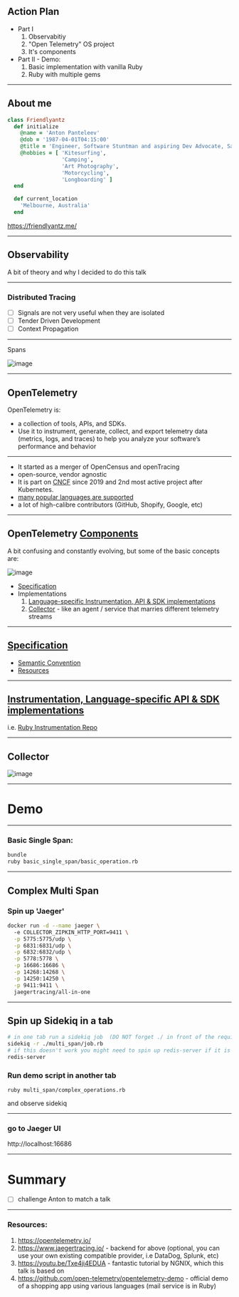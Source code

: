 
## Action Plan

- Part I
	1. Observabitiy
	2. "Open Telemetry" OS project
	3. It's components
- Part II - Demo:
	1. Basic implementation with vanilla Ruby
	2. Ruby with multiple gems

---

## About me
```ruby
class Friendlyantz
  def initialize
    @name = 'Anton Panteleev'
    @dob = '1987-04-01T04:15:00'
    @title = 'Engineer, Software Stuntman and aspiring Dev Advocate, Saul Goodman of Tech'
    @hobbies = [ 'Kitesurfing', 
                 'Camping',
                 'Art Photography',
                 'Motorcycling',
                 'Longboarding' ]
  end

  def current_location
    'Melbourne, Australia'
  end
  ```
https://friendlyantz.me/

---

## Observability

A bit of theory and why I decided to do this talk


---

### Distributed Tracing
- [ ] Signals are not very useful when they are isolated
- [ ] Tender Driven Development
- [ ] Context Propagation

---

Spans

![image](https://github.com/friendlyantz/open-telemetry-sandbox/assets/70934030/6434babf-bd37-4f35-8a1b-45e6b74090c5)

---

## OpenTelemetry 

OpenTelemetry is:
 - a collection of tools, APIs, and SDKs. 
 - Use it to instrument, generate, collect, and export telemetry data (metrics, logs, and traces) to help you analyze your software’s performance and behavior


---

 - It started as a merger of OpenCensus and openTracing 
 - open-source, vendor agnostic
 - It is part on [CNCF](https://www.cncf.io/projects/opentelemetry/) since 2019 and 2nd most active project after Kubernetes.
 - [many popular languages are supported](https://opentelemetry.io/docs/instrumentation/#status-and-releases)
 - a lot of high-calibre contributors (GitHub, Shopify, Google, etc)

---

## OpenTelemetry [Components](https://opentelemetry.io/docs/concepts/components/) 
A bit confusing and constantly evolving, but some of the basic concepts are:

![image](https://github.com/friendlyantz/open-telemetry-sandbox/assets/70934030/8f9c3e48-ee8b-4094-aeb1-d812a51afb4d)

- [Specification](https://opentelemetry.io/docs/concepts/components/#specification) 
- Implementations
	1. [Language-specific Instrumentation, API & SDK implementations](https://opentelemetry.io/docs/concepts/components/#language-specific-api--sdk-implementations)
	2. [Collector](https://opentelemetry.io/docs/concepts/components/#collector) - like an agent / service that marries different telemetry streams

---

##  [Specification](https://opentelemetry.io/docs/concepts/components/#specification) 

- [Semantic Convention](https://opentelemetry.io/docs/concepts/semantic-conventions/)
- [Resources](https://opentelemetry.io/docs/instrumentation/js/resources/)

---

## [Instrumentation, Language-specific API & SDK implementations](https://opentelemetry.io/docs/concepts/components/#language-specific-api--sdk-implementations)

i.e. [Ruby Instrumentation Repo](https://github.com/open-telemetry/opentelemetry-ruby-contrib/tree/main/instrumentation)

---

## Collector
![image](https://github.com/friendlyantz/open-telemetry-sandbox/assets/70934030/a0397a17-041a-4a1d-acb1-f98f35c18d49)

---

# Demo

---

### Basic Single Span:

```sh
bundle
ruby basic_single_span/basic_operation.rb
```
---

## Complex Multi Span
### Spin up 'Jaeger'
```sh
docker run -d --name jaeger \            
  -e COLLECTOR_ZIPKIN_HTTP_PORT=9411 \
  -p 5775:5775/udp \
  -p 6831:6831/udp \
  -p 6832:6832/udp \
  -p 5778:5778 \
  -p 16686:16686 \
  -p 14268:14268 \
  -p 14250:14250 \
  -p 9411:9411 \
  jaegertracing/all-in-one
```

---

## Spin up Sidekiq in a tab
```sh
# in one tab run a sidekiq job  (DO NOT forget ./ in front of the required filepath)
sidekiq -r ./multi_span/job.rb
# if this doesn't work you might need to spin up redis-server if it is not running already
redis-server  
```

### Run demo script in another tab
```
ruby multi_span/complex_operations.rb 
```
and observe sidekiq

---

### go to Jaeger UI
http://localhost:16686

---

# Summary
- [ ] challenge Anton to match a talk
---

### Resources:
1. https://opentelemetry.io/
2. https://www.jaegertracing.io/ - backend for above (optional, you can use your own existing compatible provider, i.e DataDog, Splunk, etc)
3. https://youtu.be/Txe4ji4EDUA - fantastic tutorial by NGNIX, which this talk is based on
4. https://github.com/open-telemetry/opentelemetry-demo - official demo of a shopping app using various languages (mail service is in Ruby)
